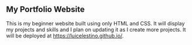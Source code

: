 ## My Portfolio Website
This is my beginner website built using only HTML and CSS.
It will display my projects and skills and I plan on updating it as I create more projects.
It will be deployed at https://luicelestino.github.io/.
